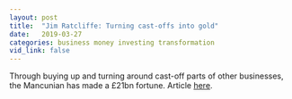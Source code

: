 ```yaml
---
layout: post
title:  "Jim Ratcliffe: Turning cast-offs into gold"
date:   2019-03-27
categories: business money investing transformation
vid_link: false
---
```


Through buying up and turning around cast-off parts of other businesses, the Mancunian has made a £21bn fortune.  Article [here].

[here]: //www.bbc.co.uk/news/business-44101223

